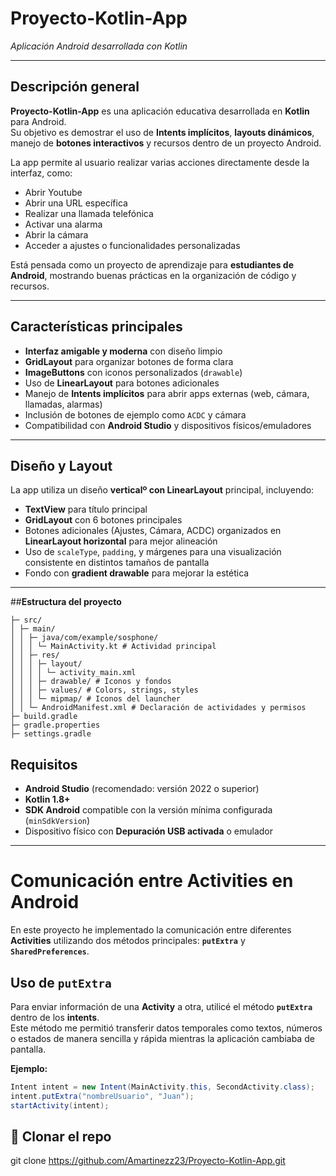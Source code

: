 # **Proyecto-Kotlin-App**
*Aplicación Android desarrollada con Kotlin*

---

## **Descripción general**
**Proyecto-Kotlin-App** es una aplicación educativa desarrollada en **Kotlin** para Android.  
Su objetivo es demostrar el uso de **Intents implícitos**, **layouts dinámicos**, manejo de **botones interactivos** y recursos dentro de un proyecto Android.

La app permite al usuario realizar varias acciones directamente desde la interfaz, como:
- Abrir Youtube
- Abrir una URL específica
- Realizar una llamada telefónica
- Activar una alarma
- Abrir la cámara
- Acceder a ajustes o funcionalidades personalizadas

Está pensada como un proyecto de aprendizaje para **estudiantes de Android**, mostrando buenas prácticas en la organización de código y recursos.

---

## **Características principales**
- **Interfaz amigable y moderna** con diseño limpio
- **GridLayout** para organizar botones de forma clara
- **ImageButtons** con iconos personalizados (`drawable`)
- Uso de **LinearLayout** para botones adicionales
- Manejo de **Intents implícitos** para abrir apps externas (web, cámara, llamadas, alarmas)
- Inclusión de botones de ejemplo como `ACDC` y cámara
- Compatibilidad con **Android Studio** y dispositivos físicos/emuladores

---

## **Diseño y Layout**
La app utiliza un diseño **verticalº con LinearLayout** principal, incluyendo:
- **TextView** para título principal
- **GridLayout** con 6 botones principales
- Botones adicionales (Ajustes, Cámara, ACDC) organizados en **LinearLayout horizontal** para mejor alineación
- Uso de `scaleType`, `padding`, y márgenes para una visualización consistente en distintos tamaños de pantalla
- Fondo con **gradient drawable** para mejorar la estética

---

##**Estructura del proyecto**
```app/
├─ src/
│ ├─ main/
│ │ ├─ java/com/example/sosphone/
│ │ │ └─ MainActivity.kt # Actividad principal
│ │ ├─ res/
│ │ │ ├─ layout/
│ │ │ │ └─ activity_main.xml
│ │ │ ├─ drawable/ # Iconos y fondos
│ │ │ ├─ values/ # Colors, strings, styles
│ │ │ └─ mipmap/ # Iconos del launcher
│ │ └─ AndroidManifest.xml # Declaración de actividades y permisos
├─ build.gradle
├─ gradle.properties
├─ settings.gradle
```

## **Requisitos**
- **Android Studio** (recomendado: versión 2022 o superior)
- **Kotlin 1.8+**
- **SDK Android** compatible con la versión mínima configurada (`minSdkVersion`)
- Dispositivo físico con **Depuración USB activada** o emulador

---

# Comunicación entre Activities en Android

En este proyecto he implementado la comunicación entre diferentes **Activities** utilizando dos métodos principales: **`putExtra`** y **`SharedPreferences`**.

## Uso de `putExtra`

Para enviar información de una **Activity** a otra, utilicé el método **`putExtra`** dentro de los **intents**.  
Este método me permitió transferir datos temporales como textos, números o estados de manera sencilla y rápida mientras la aplicación cambiaba de pantalla.

**Ejemplo:**
```java
Intent intent = new Intent(MainActivity.this, SecondActivity.class);
intent.putExtra("nombreUsuario", "Juan");
startActivity(intent);

````
## 📲 **Clonar el repo**
git clone https://github.com/Amartinezz23/Proyecto-Kotlin-App.git
